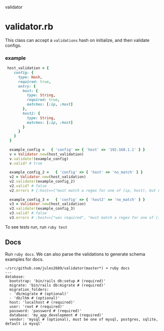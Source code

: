 validator

# validator.rb

This class can accept a `validations` hash on initialize, and then validate configs.

### example
```ruby
 host_validation = {
    config: {
      type: Hash,
      required: true,
      entry: {
        host: {
          type: String,
          required: true,
          matches: [:ip, :host]
        },
        host2: {
          type: String,
          matches: [:ip, :host]
        }
      }
    }
  }
  
  example_config =   { 'config' => { 'host' => '192.168.1.1' } }
  v = Validator.new(host_validation)
  v.validate!(example_config)
  v.valid? # true
  
  example_config_2 =   { 'config' => { 'host' => 'no_match' } }
  v2 = Validator.new(host_validation)
  v2.validate!(example_config_2)
  v2.valid? # false
  v2.errors # {:host=>["must match a regex for one of (ip, host), but no_match did not"]}
  
  example_config_3 =   { 'config' => { 'host2' => 'no_match' } }
  v3 = Validator.new(host_validation)
  v3.validate!(example_config_3)
  v3.valid? # false
  v3.errors # :host=>["was required", "must match a regex for one of (ip, host), but  did not"], :host2=>["must match a regex for one of (ip, host), but no_match did not"]}
  ```
  
  To see tests run, run `ruby test`
  
  ## Docs
  
  Run `ruby docs`. We can also parse the validations to generate schema examples for docs.
```
~/src/github.com/jules2689/validator(master*) ➜ ruby docs
---
database:
  bootstrap: 'bin/rails db:setup # (required)'
  migrate: 'bin/rails db:migrate # (required)'
  migration_folders:
  - 'db/migrate # (optional)'
  - 'db/lhm # (optional)'
  host: 'localhost # (required)'
  user: 'root # (required)'
  password: 'password # (required)'
  database: 'my_app_development # (required)'
  vendor: 'mysql # (optional), must be one of mysql, postgres, sqlite, default is mysql'
```
